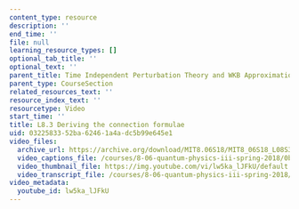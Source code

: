 ```yaml
---
content_type: resource
description: ''
end_time: ''
file: null
learning_resource_types: []
optional_tab_title: ''
optional_text: ''
parent_title: Time Independent Perturbation Theory and WKB Approximation
parent_type: CourseSection
related_resources_text: ''
resource_index_text: ''
resourcetype: Video
start_time: ''
title: L8.3 Deriving the connection formulae
uid: 03225833-52ba-6246-1a4a-dc5b99e645e1
video_files:
  archive_url: https://archive.org/download/MIT8.06S18/MIT8_06S18_L08S3_300k.mp4
  video_captions_file: /courses/8-06-quantum-physics-iii-spring-2018/0bd57aef6b6e5edf939a219df4ddbc9b_lw5ka_lJFkU.vtt
  video_thumbnail_file: https://img.youtube.com/vi/lw5ka_lJFkU/default.jpg
  video_transcript_file: /courses/8-06-quantum-physics-iii-spring-2018/18fca5e14b465d9d5918c9a4707e5cc9_lw5ka_lJFkU.pdf
video_metadata:
  youtube_id: lw5ka_lJFkU
---
```

